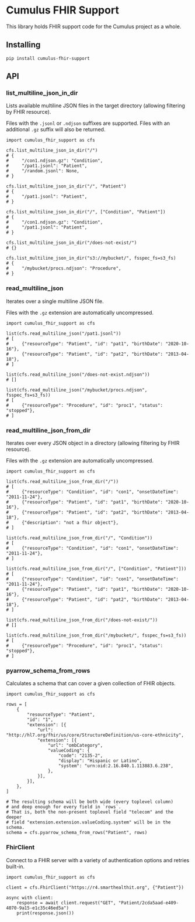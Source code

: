 # Cumulus FHIR Support

This library holds FHIR support code for the Cumulus project as a whole.

## Installing

```shell
pip install cumulus-fhir-support
```

## API

### list_multiline_json_in_dir

Lists available multiline JSON files in the target directory
(allowing filtering by FHIR resource).

Files with the `.jsonl` or `.ndjson` suffixes are supported.
Files with an additional `.gz` suffix will also be returned.

```python3
import cumulus_fhir_support as cfs

cfs.list_multiline_json_in_dir("/")
# {
#     "/con1.ndjson.gz": "Condition",
#     "/pat1.jsonl": "Patient",
#     "/random.jsonl": None,
# }

cfs.list_multiline_json_in_dir("/", "Patient")
# {
#     "/pat1.jsonl": "Patient",
# }

cfs.list_multiline_json_in_dir("/", ["Condition", "Patient"])
# {
#     "/con1.ndjson.gz": "Condition",
#     "/pat1.jsonl": "Patient",
# }

cfs.list_multiline_json_in_dir("/does-not-exist/")
# {}

cfs.list_multiline_json_in_dir("s3://mybucket/", fsspec_fs=s3_fs)
# {
#     "/mybucket/procs.ndjson": "Procedure",
# }
```

### read_multiline_json

Iterates over a single multiline JSON file.

Files with the `.gz` extension are automatically uncompressed.

```python3
import cumulus_fhir_support as cfs

list(cfs.read_multiline_json("/pat1.jsonl"))
# [
#     {"resourceType": "Patient", "id": "pat1", "birthDate": "2020-10-16"},
#     {"resourceType": "Patient", "id": "pat2", "birthDate": "2013-04-18"},
# ]

list(cfs.read_multiline_json("/does-not-exist.ndjson"))
# []

list(cfs.read_multiline_json("/mybucket/procs.ndjson", fsspec_fs=s3_fs))
# [
#     {"resourceType": "Procedure", "id": "proc1", "status": "stopped"},
# ]
```

### read_multiline_json_from_dir

Iterates over every JSON object in a directory
(allowing filtering by FHIR resource).

Files with the `.gz` extension are automatically uncompressed.

```python3
import cumulus_fhir_support as cfs

list(cfs.read_multiline_json_from_dir("/"))
# [
#     {"resourceType": "Condition", "id": "con1", "onsetDateTime": "2011-11-24"},
#     {"resourceType": "Patient", "id": "pat1", "birthDate": "2020-10-16"},
#     {"resourceType": "Patient", "id": "pat2", "birthDate": "2013-04-18"},
#     {"description": "not a fhir object"},
# ]

list(cfs.read_multiline_json_from_dir("/", "Condition"))
# [
#     {"resourceType": "Condition", "id": "con1", "onsetDateTime": "2011-11-24"},
# ]

list(cfs.read_multiline_json_from_dir("/", ["Condition", "Patient"]))
# [
#     {"resourceType": "Condition", "id": "con1", "onsetDateTime": "2011-11-24"},
#     {"resourceType": "Patient", "id": "pat1", "birthDate": "2020-10-16"},
#     {"resourceType": "Patient", "id": "pat2", "birthDate": "2013-04-18"},
# ]

list(cfs.read_multiline_json_from_dir("/does-not-exist/"))
# []

list(cfs.read_multiline_json_from_dir("/mybucket/", fsspec_fs=s3_fs))
# [
#     {"resourceType": "Procedure", "id": "proc1", "status": "stopped"},
# ]
```

### pyarrow_schema_from_rows

Calculates a schema that can cover a given collection of FHIR objects.

```python3
import cumulus_fhir_support as cfs

rows = [
    {
        "resourceType": "Patient",
        "id": "1",
        "extension": [{
            "url": "http://hl7.org/fhir/us/core/StructureDefinition/us-core-ethnicity",
            "extension": [{
                "url": "ombCategory",
                "valueCoding": {
                    "code": "2135-2",
                    "display": "Hispanic or Latino",
                    "system": "urn:oid:2.16.840.1.113883.6.238",
                },
            }],
        }],
    },
]

# The resulting schema will be both wide (every toplevel column)
# and deep enough for every field in `rows`.
# That is, both the non-present toplevel field "telecom" and the deeper
# field "extension.extension.valueCoding.system" will be in the schema.
schema = cfs.pyarrow_schema_from_rows("Patient", rows)
```

### FhirClient

Connect to a FHIR server with a variety of authentication options and retries built-in.

```python3
import cumulus_fhir_support as cfs

client = cfs.FhirClient("https://r4.smarthealthit.org", {"Patient"})

async with client:
    response = await client.request("GET", "Patient/2cda5aad-e409-4070-9a15-e1c35c46ed5a")
    print(response.json())
```
